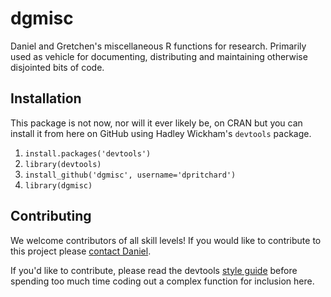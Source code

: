 # dgmisc

Daniel and Gretchen's miscellaneous R functions for research.  Primarily used as vehicle for documenting, distributing and maintaining otherwise disjointed bits of code.

## Installation
This package is not now, nor will it ever likely be, on CRAN but you can install it from here on GitHub using Hadley Wickham's `devtools` package.

1. `install.packages('devtools')`
2. `library(devtools)`
3. `install_github('dgmisc', username='dpritchard')`
4. `library(dgmisc)`

## Contributing
We welcome contributors of all skill levels!  If you would like to contribute to this project please [contact Daniel][dpcontact].  

If you'd like to contribute, please read the devtools [style guide][hwsg] before spending too much time coding out a complex function for inclusion here.  

[dpcontact]: http://www.pritchard.co/contact
[hwsg]: https://github.com/hadley/devtools/wiki/Style

